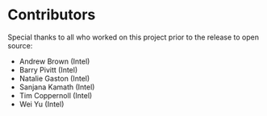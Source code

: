 Contributors
============

Special thanks to all who worked on this project prior to the release to open source:

 - Andrew Brown (Intel)
 - Barry Pivitt (Intel)
 - Natalie Gaston (Intel)
 - Sanjana Kamath (Intel)
 - Tim Coppernoll (Intel)
 - Wei Yu (Intel)
